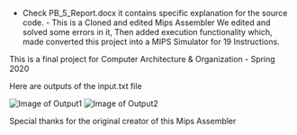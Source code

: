 - Check PB_5_Report.docx it contains specific explanation for the source code. -
This is a Cloned and edited Mips Assembler
We edited and solved some errors in it,
Then added execution functionality which,
made converted this project into a MIPS Simulator for 19 Instructions.



This is a final project for Computer Architecture & Organization - Spring 2020

Here are outputs of the input.txt file

![Image of Output1](https://i.ibb.co/fM9vMV1/Untitled.png)
![Image of Output2](https://i.ibb.co/yn09TbX/Untitled2.png)

Special thanks for the original creator of this Mips Assembler
